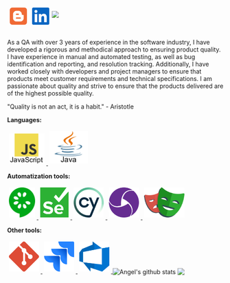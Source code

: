 
<a href="https://www.ingenieriazeros.com/">
<img align="left" src="images/blogger.svg" height="40" style="vertical-align:down; margin:6px" alt="blogger">
</a>
<a href="https://www.linkedin.com/in/angelleoneltorrelopez/">
<img align="left" src="images/linkedin-icon.svg" height="40" style="vertical-align:down; margin:6px" alt="linkedin">
</a>

![](https://visitor-badge.glitch.me/badge?page_id=angelleoneltorrelopez.angelleoneltorrelopez)

<br />

<p> As a QA with over 3 years of experience in the software industry, I have developed a rigorous and methodical approach to ensuring product quality. I have experience in manual and automated testing, as well as bug identification and reporting, and resolution tracking. Additionally, I have worked closely with developers and project managers to ensure that products meet customer requirements and technical specifications. I am passionate about quality and strive to ensure that the products delivered are of the highest possible quality.
</p>
<p>
"Quality is not an act, it is a habit." - Aristotle
</p>

**Languages:**

<a href="https://developer.mozilla.org/es/docs/Web/JavaScript">
<img src="images/javascript.png" height="70" style="vertical-align:down; margin:4px" alt="javascript">
</a>

<a href="https://www.java.com/">
<img src="images/java.png" height="75" style="vertical-align:down; margin:4px" alt="java">
</a>

**Automatization tools:**

<a href="https://cucumber.io/">
<img src="images/cucumber.svg" height="70" style="vertical-align:down; margin:4px" alt="cucumber" />
</a>

<a href="https://www.selenium.dev/">
<img src="images/selenium.svg" height="70" style="vertical-align:down; margin:4px" alt="selenium" />
</a>

<a href="https://www.cypress.io/">
<img src="images/cypress-icon.svg" height="70" style="vertical-align:down; margin:4px" alt="cypress" />
</a>

<a href="https://appium.io/">
<img src="images/appium.svg" height="70" style="vertical-align:down; margin:4px" alt="appium" />
</a>

<a href="https://playwright.dev/">
<img src="images/playwright.svg" height="70" style="vertical-align:down; margin:4px" alt="playwright" />
</a>


**Other tools:**

<a href="https://git-scm.com/">
<img src="images/git-icon.svg" height="70" style="vertical-align:down; margin:4px" alt="git" />
</a>

<a href="https://www.atlassian.com/es/software/jira">
<img src="images/jira.svg" height="70" style="vertical-align:down; margin:4px" alt="jira" />
</a>

<a href="https://azure.microsoft.com/es-es/products/devops">
<img src="images/azure-devops.png" height="70" style="vertical-align:down; margin:4px" alt="microsoft azure" />
</a>


<img align="center" src="https://github-readme-stats.vercel.app/api?username=angelleoneltorrelopez&show_icons=true&include_all_commits=true&theme=buefy&hide_border=true" alt="Angel's github stats" />

<img align="center" src="https://github-readme-stats.vercel.app/api/top-langs/?username=angelleoneltorrelopez&layout=compact&theme=buefy&hide_border=true" />